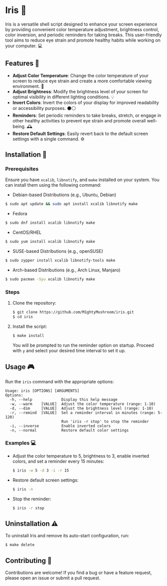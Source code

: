 # Iris 👀

Iris is a versatile shell script designed to enhance your screen experience by providing convenient color temperature adjustment, brightness control, color inversion, and periodic reminders for taking breaks. This user-friendly tool aims to reduce eye strain and promote healthy habits while working on your computer. 💻

## Features 🌟

- **Adjust Color Temperature**: Change the color temperature of your screen to reduce eye strain and create a more comfortable viewing environment. 🌇
- **Adjust Brightness**: Modify the brightness level of your screen for optimal visibility in different lighting conditions. 💡
- **Invert Colors**: Invert the colors of your display for improved readability or accessibility purposes. ⚫⚪
- **Reminders**: Set periodic reminders to take breaks, stretch, or engage in other healthy activities to prevent eye strain and promote overall well-being. 🕰️
- **Restore Default Settings**: Easily revert back to the default screen settings with a single command. ⚙️

## Installation 🚀

### Prerequisites

Ensure you have `xcalib`, `libnotify`, and `make` installed on your system. You can install them using the following command:

- Debian-based Distributions (e.g., Ubuntu, Debian)

```bash
$ sudo apt update && sudo apt install xcalib libnotify make
```

- Fedora
```bash
$ sudo dnf install xcalib libnotify make
```

- CentOS/RHEL
```bash
$ sudo yum install xcalib libnotify make
```

- SUSE-based Distributions (e.g., openSUSE)

```bash
$ sudo zypper install xcalib libnotify-tools make
```

- Arch-based Distributions (e.g., Arch Linux, Manjaro)
```bash
$ sudo pacman -Syu xcalib libnotify make
```

### Steps

1. Clone the repository:

   ```bash
   $ git clone https://github.com/M1ghtyMushroom/iris.git
   $ cd iris
   ```

2. Install the script:

   ```bash
   $ make install
   ```

   You will be prompted to run the reminder option on startup. Proceed with `y` and select your desired time interval to set it up.

## Usage 🎮

Run the `iris` command with the appropriate options:

```
Usage: iris [OPTIONS] [ARGUMENTS]
Options:
  -h, --help             Display this help message
  -w, --warm    [VALUE]  Adjust the color temperature (range: 1-10)
  -d, --dim     [VALUE]  Adjust the brightness level (range: 1-10)
  -r, --remind  [VALUE]  Set a reminder interval in minutes (range: 5-120)
                         Run 'iris -r stop' to stop the reminder
  -i, --inverse          Enable inverted colors
  -n, --normal           Restore default color settings
```

### Examples 💻

- Adjust the color temperature to 5, brightness to 3, enable inverted colors, and set a reminder every 15 minutes:

  ```bash
  $ iris -w 5 -d 3 -i -r 15
  ```

- Restore default screen settings:

  ```bash
  $ iris -n
  ```

- Stop the reminder:

  ```bash
  $ iris -r stop
  ```

## Uninstallation ⚠️

To uninstall Iris and remove its auto-start configuration, run:

```bash
$ make delete
```

## Contributing 🤝

Contributions are welcome! If you find a bug or have a feature request, please open an issue or submit a pull request.
